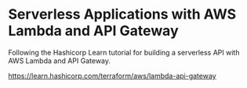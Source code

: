 # Serverless Applications with AWS Lambda and API Gateway
Following the Hashicorp Learn tutorial for building a serverless API with AWS Lambda and API Gateway.

https://learn.hashicorp.com/terraform/aws/lambda-api-gateway
